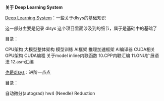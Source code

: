 **关于 Deep Learning System**



[Deep Learning System](./dlsys.md)：一些关于dlsys的基础知识

这一部分主要是记录 dlsys 这个项目里面涉及到的细节，属于是基础中的基础了

目录：

CPU架构
大模型整体架构
模型训练
AI框架
推理加速框架
Al编译器
CUDA相关
GPU架构
CUDA编程
关于model
inline内联函数
10.CPP内联汇编
11.GNU扩展语法
12.asm汇编


[也是dlsys](./hw4.md)：进阶一点点

目录：

自动微分(autograd)
hw4 (Needle)
Reduction